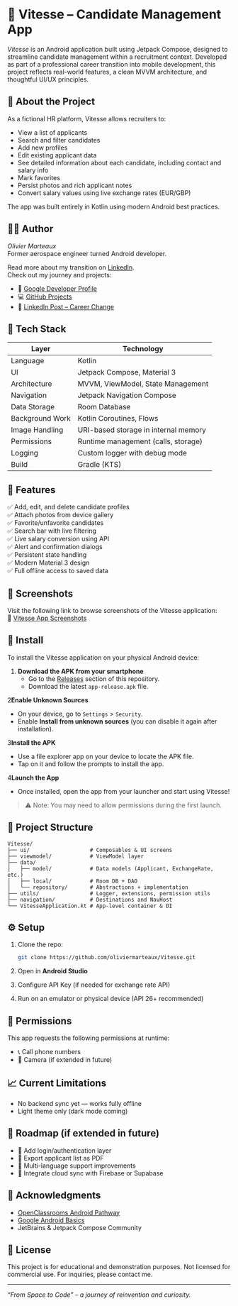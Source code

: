 
# 📱 Vitesse – Candidate Management App

_Vitesse_ is an Android application built using Jetpack Compose, designed to streamline candidate management within a recruitment context. Developed as part of a professional career transition into mobile development, this project reflects real-world features, a clean MVVM architecture, and thoughtful UI/UX principles.

## 🚀 About the Project

As a fictional HR platform, Vitesse allows recruiters to:
- View a list of applicants
- Search and filter candidates
- Add new profiles
- Edit existing applicant data
- See detailed information about each candidate, including contact and salary info
- Mark favorites
- Persist photos and rich applicant notes
- Convert salary values using live exchange rates (EUR/GBP)

The app was built entirely in Kotlin using modern Android best practices.

## 👨‍💼 Author

_Olivier Marteaux_  
Former aerospace engineer turned Android developer.

Read more about my transition on [LinkedIn](https://linkedin.com/in/olivier-marteaux).  
Check out my journey and projects:
- 🔗 [Google Developer Profile](https://g.dev/OlivierMarteaux)
- 💻 [GitHub Projects](https://github.com/OlivierMarteaux)
- 📢 [LinkedIn Post – Career Change](https://www.linkedin.com/posts/olivier-marteaux_androidbasics-careerchange-androiddevelopment-activity-7351370158369628164-FmqZ?utm_source=share&utm_medium=member_desktop&rcm=ACoAACynrz8BkrhJFrStq3CEX6rQIEfnG7goFdg)

## 🧰 Tech Stack

| Layer | Technology |
|-------|------------|
| Language | Kotlin |
| UI | Jetpack Compose, Material 3 |
| Architecture | MVVM, ViewModel, State Management |
| Navigation | Jetpack Navigation Compose |
| Data Storage | Room Database |
| Background Work | Kotlin Coroutines, Flows |
| Image Handling | URI-based storage in internal memory |
| Permissions | Runtime management (calls, storage) |
| Logging | Custom logger with debug mode |
| Build | Gradle (KTS) |

## 🧪 Features

✅ Add, edit, and delete candidate profiles  
✅ Attach photos from device gallery  
✅ Favorite/unfavorite candidates  
✅ Search bar with live filtering  
✅ Live salary conversion using API  
✅ Alert and confirmation dialogs  
✅ Persistent state handling  
✅ Modern Material 3 design  
✅ Full offline access to saved data

## 📸 Screenshots

Visit the following link to browse screenshots of the Vitesse application:  
🔗 [Vitesse App Screenshots](screenshots/)

## 📲 Install

To install the Vitesse application on your physical Android device:

1. **Download the APK from your smartphone**
   - Go to the [Releases](https://github.com/your-repo/vitesse/releases) section of this repository.
   - Download the latest `app-release.apk` file.

2**Enable Unknown Sources**
   - On your device, go to `Settings` > `Security`.
   - Enable **Install from unknown sources** (you can disable it again after installation).

3**Install the APK**
   - Use a file explorer app on your device to locate the APK file.
   - Tap on it and follow the prompts to install the app.

4**Launch the App**
   - Once installed, open the app from your launcher and start using Vitesse!

> ⚠️ Note: You may need to allow permissions during the first launch.

## 📂 Project Structure

```
Vitesse/
├── ui/                   # Composables & UI screens
├── viewmodel/            # ViewModel layer
├── data/
│   ├── model/            # Data models (Applicant, ExchangeRate, etc.)
│   ├── local/            # Room DB + DAO
│   └── repository/       # Abstractions + implementation
├── utils/                # Logger, extensions, permission utils
├── navigation/           # Destinations and NavHost
└── VitesseApplication.kt # App-level container & DI
```

## ⚙️ Setup

1. Clone the repo:
   ```bash
   git clone https://github.com/oliviermarteaux/Vitesse.git
   ```

2. Open in **Android Studio**

3. Configure API Key (if needed for exchange rate API)

4. Run on an emulator or physical device (API 26+ recommended)

## 🔐 Permissions

This app requests the following permissions at runtime:
- 📞 Call phone numbers
- 📸 Camera (if extended in future)

## 📈 Current Limitations

- No backend sync yet — works fully offline  
- Light theme only (dark mode coming)

## 🧭 Roadmap (if extended in future)

- 🔲 Add login/authentication layer  
- 🔲 Export applicant list as PDF  
- 🔲 Multi-language support improvements  
- 🔲 Integrate cloud sync with Firebase or Supabase

## 🤝 Acknowledgments

- [OpenClassrooms Android Pathway](https://openclassrooms.com/fr/paths/527/projects/1640/364-mission---option-b---cas-fictif)
- [Google Android Basics](https://developer.android.com/courses/android-basics-compose/course)
- JetBrains & Jetpack Compose Community

## 📄 License

This project is for educational and demonstration purposes. Not licensed for commercial use. For inquiries, please contact me.

---

_“From Space to Code” – a journey of reinvention and curiosity._